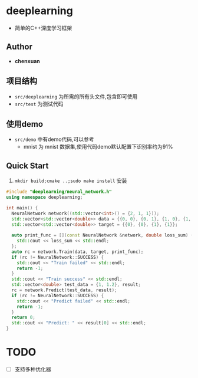 # deeplearning
- 简单的C++深度学习框架
## Author
-  **chenxuan**
## 项目结构
-  `src/deeplearning` 为所需的所有头文件,包含即可使用
-  `src/test` 为测试代码
## 使用demo
-  `src/demo` 中有demo代码,可以参考
    - mnist 为 mnist 数据集,使用代码demo默认配置下识别率约为91%
## Quick Start
1. `mkdir build;cmake ..;sudo make install` 安装
```c++
#include "deeplearning/neural_network.h"
using namespace deeplearning;

int main() {
  NeuralNetwork network((std::vector<int>() = {2, 1, 1}));
  std::vector<std::vector<double>> data = {{0, 0}, {0, 1}, {1, 0}, {1, 1}};
  std::vector<std::vector<double>> target = {{0}, {0}, {1}, {1}};
  
  auto print_func = [](const NeuralNetwork &network, double loss_sum) {
    std::cout << loss_sum << std::endl;
  };
  auto rc = network.Train(data, target, print_func);
  if (rc != NeuralNetwork::SUCCESS) {
    std::cout << "Train failed" << std::endl;
    return -1;
  }
  std::cout << "Train success" << std::endl;
  std::vector<double> test_data = {1, 1.2}, result;
  rc = network.Predict(test_data, result);
  if (rc != NeuralNetwork::SUCCESS) {
    std::cout << "Predict failed" << std::endl;
    return -1;
  }
  return 0;
  std::cout << "Predict: " << result[0] << std::endl;
}
```
# TODO
- [ ] 支持多种优化器
